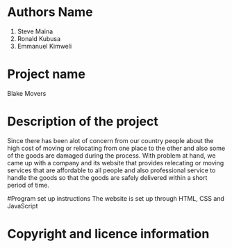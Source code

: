 # Authors Name
1. Steve Maina
2. Ronald Kubusa
3. Emmanuel Kimweli

# Project name
Blake Movers

# Description of the project
 Since there has been alot of concern from our country people about the high cost of moving or relocating from one place to the other and also some of the goods are damaged during the process. With problem at hand, we came up with a company and its website that provides relecating  or moving services that are affordable to all people and also professional service to handle the goods so that the goods are safely delivered within a short period of time.
 
 #Program set up instructions
 The website is set up through HTML, CSS and JavaScript
 
 # Copyright and licence information
 
